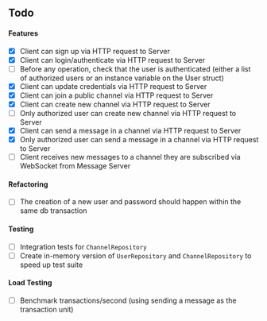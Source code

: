 ## Todo

#### Features

- [x] Client can sign up via HTTP request to Server 
- [x] Client can login/authenticate via HTTP request to Server
- [ ] Before any operation, check that the user is authenticated (either a list of authorized users or an instance variable on the User struct)
- [x] Client can update credentials via HTTP request to Server
- [x] Client can join a public channel via HTTP request to Server
- [x] Client can create new channel via HTTP request to Server
- [ ] Only authorized user can create new channel via HTTP request to Server
- [x] Client can send a message in a channel via HTTP request to Server
- [x] Only authorized user can send a message in a channel via HTTP request to Server
- [ ] Client receives new messages to a channel they are subscribed via WebSocket from Message Server

#### Refactoring

- [ ] The creation of a new user and password should happen within the same db transaction

#### Testing

- [ ] Integration tests for `ChannelRepository`
- [ ] Create in-memory version of `UserRepository` and `ChannelRepository` to speed up test suite

#### Load Testing

- [ ] Benchmark transactions/second (using sending a message as the transaction unit)
